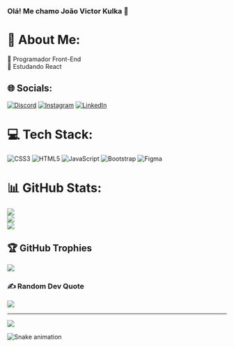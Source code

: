 ### Olá! Me chamo João Victor Kulka 👋
# 💫 About Me:
🔭 Programador Front-End<br>🌱 Estudando React


## 🌐 Socials:
[![Discord](https://img.shields.io/badge/Discord-%237289DA.svg?logo=discord&logoColor=white)](htttps://discord.gg/JvKulka#5246) [![Instagram](https://img.shields.io/badge/Instagram-%23E4405F.svg?logo=Instagram&logoColor=white)](https://instagram.com/jvkulkaa) [![LinkedIn](https://img.shields.io/badge/LinkedIn-%230077B5.svg?logo=linkedin&logoColor=white)](https://linkedin.com/in/jvkulka) 

# 💻 Tech Stack:
![CSS3](https://img.shields.io/badge/css3-%231572B6.svg?style=for-the-badge&logo=css3&logoColor=white) ![HTML5](https://img.shields.io/badge/html5-%23E34F26.svg?style=for-the-badge&logo=html5&logoColor=white) ![JavaScript](https://img.shields.io/badge/javascript-%23323330.svg?style=for-the-badge&logo=javascript&logoColor=%23F7DF1E) ![Bootstrap](https://img.shields.io/badge/bootstrap-%23563D7C.svg?style=for-the-badge&logo=bootstrap&logoColor=white) 	![Figma](https://img.shields.io/badge/figma-%23F24E1E.svg?style=for-the-badge&logo=figma&logoColor=white)
# 📊 GitHub Stats:
![](https://github-readme-stats.vercel.app/api?username=JvKulka&theme=merko&hide_border=true&include_all_commits=true&count_private=false)<br/>
![](https://github-readme-streak-stats.herokuapp.com/?user=JvKulka&theme=merko&hide_border=true)<br/>
![](https://github-readme-stats.vercel.app/api/top-langs/?username=JvKulka&theme=merko&hide_border=true&include_all_commits=true&count_private=false&layout=compact)

## 🏆 GitHub Trophies
![](https://github-profile-trophy.vercel.app/?username=JvKulka&theme=radical&no-frame=true&no-bg=true&margin-w=4)

### ✍️ Random Dev Quote
![](https://quotes-github-readme.vercel.app/api?type=horizontal&theme=dark)

---
[![](https://visitcount.itsvg.in/api?id=JvKulka&icon=8&color=3)](https://visitcount.itsvg.in)
  
![Snake animation](https://github.com/JvKulka/JvKulka/blob/output/github-contribution-grid-snake.svg)
 
